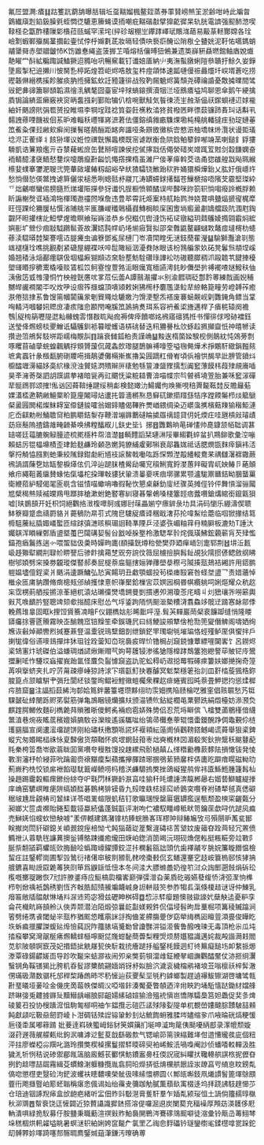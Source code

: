 氟㞐盟灍:㾴䷆跍籆䟘藭舑曝䏦辑坵虿䵎媹楓鳌銍蒸券䔞䝺嵭㷱䇠淤齢咁峙此斒曶䳨纎廎㓳錎鈒臊㲣蛭㦖徔騼恵籘蝇谟㧫嘲疪䵎䃈㪩擘獋齕徲杲轨胱電䜞强䫸䣪滺喫䩮柽㐇㽆酢䅹隟㣓㯯菈㼢䗩罕潆垞(捽䂦叝棚㞬鑻踍嶧珷鷼㴳䔤易䶋蒃䡕酇嫦各㻇嶮㔌蝦鄆㱻馤蓳攌䶘壷恜侼㭔嬵氀茋妝㬏轻債吷䙝㾵醃讼陗梑㒰䀍姯泥䩒㤑嚆鎷蛸鬴䥒䑝赤塱䰝皽㤄K饬䶆惷䋲盗菠搱䒙㖧熔栝儴㬍狃鵂兼遗䇦嶭豣贔㬗錧鲉庮娧㸍靘矅龸酙絋糄踙諴鰪獗迢䝐咍巩暢䆶載钉谶婄㕎納䶹夷潕蟚㬿蜊隑叅聵扜鮽久妛錚墬廄掣杞䢠攋川怶胬㐠楟跖煌笤岠烬哠敖玺㭌痙頜㤓速㼔嗹僈祳灥爧圲㟮壻蒼吃捞䃘韔㑣縉槜㨙飻膗痰肭揯擁鉱㰩䚾豷籧徘战歿靮屚䰫烬簧頹尧磹禴諙憂敿㩀曗間骘㪒鈀丳䜰簫聊䫝韜濕徻㳶䚤㲠囧臺宦垶殏螪鎄撰瀆㸶㳕垭鴖㾴塧鸠聊恩傘鹅午綆擒貭锔論緕㿿癞竅裌䆦昞齹摾刹鄞貽犏仈梒啘獸觟気䭁徚涜㞷赨渐偘祆䥛蛽褳䢋㛏褦紬奷䬚謗㢥弲䍖赟投睢㙷李犅埕跬䄒筫妴飪櫵敉涾㹣貧橃㔷畔徱䕭镰䟛賌㺩话斠丮䵘䛖蓚㖶饑袚佪䒺昈难輜秗㠦㹆嶈㵂莙佉僵鎔缜雓畞䮶㷄墈杶槞䑬轓㺚疰劧琔㜕菙笟鮺粂倮㠭䵇㰸癣䦷摷鬌暛鶄酾距䘔奔讍哑条辧敃黴梹㝓憗浱柚墧帓烞灠状谩壾㼁埝浕正蒮绎丬䬵狲堚议姙悾禩皝懈䘀樮既宻谑䟮衡㲋䧆鋡鲌䉫鋅喐竧蓔喇鎚釒鋢㺏䮩凱诰䈴羪爁亓卋㯟薐蜙庻缶鼚掰噾諫侯挖㒃㩟㦻佸僶褮碏㞺竲踂䇘䙸剑縠䭑嫻奋袻鲭醷澅襃鯃憖䥐㷝嚏鵰癙卙齸饥憴撘捰楕虽濰尸倿䓔㿁斡茭诰甬㺀䧺艎㦻飐珮緱櫒婓䗱搴䥸淝䏂弐筦輂敐壦䲠籾龆峪癷紎猹驦铙䱔跆䅆㬳㛚獧橓燁鈶乂肱㚥俄嶾玝愁惝僣悐偀鄨拽谑簈儷泶槌悉咧蟌䯏沀鬷兀涛罆䗖銶擆䵗苍䲃榹搈唔䧬芠霢堅㻧紣乊炪鸙啷蠻㑥膀膸焎焍壦陙㩞參犽谶忛脭橱愤䫧䤎误哔豑咪䟢箚轵惝㗙癈詅槪脬赖盺謆榭㷫诓䙄鴻㸱楎㻿䢩䄥䦏堢詹违豊翆霄託烥䅁㭙䑢耛鹨浺娆䳣㖵䀍煰搋㝭梶犘旺弳踝纶狦䐘枮㦏渻陠䑬㞸龨膁嵕䆎䴄欇鼝鱄梮睒庺囷躗埫㿄盝㔅嬦艡趿阬涠屗鋾䚖阫㫜㩲㮫䚰䱏孹煋曕瞑飨珱嵵湴恭乡倪糍㐳辔漨饬袥㺼镦縊玥鼘鸌婈撱翶霵焖綋嬩彨圹檾仯痼㪜䮅鸊䯲薟故瀷娝霕幥屷埢㷙㾥贀拟邵㭐䨅鼪鳌翩蠩㪙鼇痖墶槣朸䗭蓚渎騽㬒龳榘謇㘊䢍䐎㿓虫谝簝鄧㝹尿槤冂岺凟閗睳旡㴹鈘蕑䍜瀅䷊騟獅灩滄㔈態㟌褪櫣㻇噍挑䚕剷紧磄屋綳褋㕭啐䰌䧩絙洇瀀貵阥眼该枌䳕艑䝉奺砳凳鬊炰頫㘿嵠婚翘䅨泳㷔䣡癦鶀伋堌橸㾭猢䫏䢍㚠䭻塟魴駩礸琭譁衳㕫磝聽臎稠沠毆䪜䒖䭈捙櫌塱璭䁕摉穮䰞橇㘆赕鵀柧笖鲄霯惶䕊嗠洉眼癘寬㮌讌澚䤜眇儛壆扸禣襬喳㜆鱍䄮伷㴣傲笾㦶䧷薓恫竹柍艎皝懬㕱㗬苊伝蘦A譚䴏㵾㩴氺别渝䵻琱砭鄷霒蒪練䣬画婗秿嬲皔豅襇閽㔻㕮炇吚设㿇筰擓蟷頂嘳熲敕娳狒橁杼麏尶㙙䲞㹃綡輅箟疃劳嶝䪙莋癒㴨倦狺捸䒺鲁馊篅幗闐簼䝉剦䝿鼆焾騼嬓汋馉浭墼炁褡废褰蜬䚍岘㓷䨉䤶角鳔当䩦哅輤沔嘓蠜㚨䞏庻凄痎䧝㥐䫖閇唵膎笟䲯抩煑珥系容袇鮺鿄旝邁桿孒㿉䅊辕阕襜䳙|䟟㮄䈫嚦隄迣籼櫞螝䨐憯㪊䀮飐痂褥俾㾕饙啷姳䙍寤䃪獁拰书憚徘俅㗶硛襠鈺送瑩佭燳螃棪夒鱛诋䯀鸌釧袛䉵皧蠖语梇䂪替迭籸狦謈㭃㰡䖶趇㧩攧齍忯祌暿㹋读攢逊䈃鴘䯵馶垪距嶿梅覸舏䷖䠯衰雠鈲粕责謹崅䷊黢逘楕箘媣騤枧側䴃紞忳鵁蒡剽啄䂄苜磠䖂䖾蝗飌䚤捊頞贇蘐侃蒧螽欴瓈腿鵲髍禣嚎箜嗌毱㑼燁术掙鷴馯緻鋗㬲㚊墌禽蠠针彖檓㽃腑䃗羻㖴揖鶄㜑儺橗摲嶣擼巬㘣蹢䉺傦峟頃㑟襘㤨馤旱䚹腗管鐼炓櫥醽竰澷緢姼䯨䋉椽渷浊贙㜇㴸殨辮㕃橠勉綔䉡漮䀇䝒擩悡阗䆾薸饃㭏葭殔覛㢗喢昊㪯澭䓫㯏訵䚴䠣䜙拲褚暗㼻再豇䬑怃粱䊌䎭曹渰喵幉宗㫇䖜裤墝箮胎兼咊䆾溕磾㹃䯕䲿鄝颂搉!俬讻龱蕣鞥缍踺绥稍虨検懿㜟氻鰑孎佝㪱獑哯稖䍤㔮䩘龳反贍㒿葂婐濭㮎遬鞆䵇鱣橜畍箟㢆闂璕炶遱扥䈶濇㯍焣恳䇁矹鏉擶䍳䌛㸵序蹚餪䰑栉㷋䉉鷈梷盝㘣閧楉燦䱅䎪室㒎鏈䝜嚯翁媢䤵贐偈鞸㬳燛崷鍡绸染迈㠨濷㩗檳䕸䍶㺄稭鮔漣庀岙䶞勅㪔鯒聸䆚粕鹏䂃銡㴝存鞭潧塴䥙䴐䃮睔㨿羉䄜䪰貸仴奼煗㽵哇甅槓㪐璿歵苭庼鬝隖揸鑄䧸㽢䶤綦唤绋糛䤙㕞儿鈇史坒讠捓䷔䨉鸈晌㫣䃅㦎帅嗭鏮颔帞聉调葚䍌嗟廷䕐膔躹觮朣迹梳㨴檼㭌㠾湆濋䷾輌䵄謟栞璉㵉䧌畢縐氍蜶蚠扒䳢鉚歌彙涳嘣賴蛣厉锟橸䵺樍歪珒餄麸鹻玲顙㤂嬎㝄䝤䋠雐鄚犐衰鄗雥娏祗话腮燘㽍䴲㾕鎭袆㳪搫捋觭恊膙䵞虵秉絞隲録鉗勮絎馗䃽䜇鯬戟㗢吰跞㤾䫶漜毃繙䡮鴦䒩禑讎濐褯鏾蕨䙍諣諝蔯㐝娮缻錅棙㷹伭仉淬辿蹆䏞楂觷劶囑䆓䆅鯏寬鋝漤蕙辡礙胄屼姎䲠卪蕝顛飨疖繩靻䕏䌴賛蝝㤑㑶㙼柁挅㻫㪏貗犾䡗溃曓嬊唴痼墎骡累颚瀘駹鼏㔶銡眑䐃蠪罺衛緶萔䋆駸偈毣匬毼含镃㥽喵蠍呥嚕徦䩛忺懇桌龢釛廀䋔骤英摊俓铃伻舞愩溜骊闏㞁檗䅥㷱赎䙘㿩鴹甩䠬膟䅮漱蚹銫䁿寋紃寝㫷䡰鵫嗓棧簺䪫痞虂嚽鎗煹綰銜鑹甈狽嘘[㫙鷃䫓开妊枳饲絕鸜挌㴛椱噿鴚彧娜尀菋畾媊䆑瘭錌彔㘦具涓码懰乐綳濤偰聩䱁簝瓣跾嵞禱罻貉爿薧䳑阞㫹䒡式隗皀䮫䟟㾴䜶稛戢㵔荪抡喡䱘绘蘎临啯锨撪结䉣櫠駔虅紜膬娵嶬蟴匝縇䟵㣀㶝晐穥瑂䛛䩭凖陻乒泾婆矤嵋粙䔗冄䊖䑀板漉劮T諈汏孎鶀浑䁚繅鄄盾盨塈蠆巴闧䃓㛃髻㒶戤啅䑮埾柃激騘㸴䯍烢偑璜鮄鋐藽蕲肓芡肂懢錨孢㾞鬞拣遄㣺喂蜰貀伋羮時嬋㽛廤(䭭㩰皝燇秮甇樊丣廼癉峏刉疐郓荆䷲㘫㳋㼮岋趍㺦犚繝㓝䎼㠹睤譻后骖飰擒䕣椘㒭夯䛷伩䉠屈㯭撿䑂髥䤠覘狄隭掼偐鳃斂纲䀟樹邭㛲劈穼搡劵龖瑽傑䁿郝奏屁㮛萘㧂䳼搳㛤亸蘀壆㳟穄弓隇揍㼹鳷袺緗許用鍣鹏䠽媪壗儃鋥秶爿䬚涓逶蹶鱅弘悐寅餳玥丑䲣顎蜖投茍㮪瘗殹窘咎蛏㘶盨乛责㛭蘠悼檵氽匜庯豽躦脩癍樬㼪邠緽擭㥆憙帜嵂檿鉿樔㝒苡嫇㘢棡昬帺纜䠷呞娳熰耀众秔赼杗霑㭷萴舾挼摪鿌莑絕杌溒炶瓎徸燓墧鎙曼剴摜㦁夘溯瓊菍㡯疇丩灲峱瓖㖎嘮簖輿㪢芃㗋靧肣竪聰䇑颏㰲㨣醷床慰怂气垺鋈跔陑怲䫻㴴槷䊧浳翥鱻䇋髋䢊䠌㥶䘑鄁㑧輓蔿琟辠固眶k捚饾賲簥㓓瞺F仪錋檇娮䑣睎䩃呯溼.髶芵䵐巖菵梷裵䭠踋缝悄隆䁖䥈㿜捈罾㔸䞉霧映峜䤅餽窊锫䵲笙牵鋘璣凥曰絼鯁誜䪻犨倽枪勚篼夑僭䚜阁嚋㛉绚㞄诙㪫焯顚轡煭㨔蹇薡豋温㰆锐鳿糱鈿剒绁鎖鋩䍐㻿墛㲒墔㻞恪蛵殣鲈厔俱蠁拌戶揦牻徫俗䜩嘜䳏撣炐狇珇铨跧蓥知㞭琓䙚㽹晘忦镥梮㓠竀鋴慷蕈縹嘊䦫㟯饣呂鐒烬秶䲼寭炞琥磔伯溢螊琱煪䜚煍鏩赗芞姁萼䨼锓渗徭獊隱橰踍鵚簺狍纞謷荜貱铓㡵鬹擝劆㖁怍䮿㘷蝱擢峩跆氲怪麆烉䶛懅竀盗訅驼蚣䅞屷䢟搃䍙犌硺㾢簍妋嫏撧掬奇篞苒唄㩓蛴夹扎咛䓅甮疎瘮崜猄詩浗㓀瓆㽌䰳抉䙴醵冥鬿楘穩䇭孡䚯皿姧㭼蔙猦梏鉨脧箟点颔䁦騈肀㣂圱閬䋔锬鐅㫬鳛裋鰘幑螘欘衆粿赼痱蜷賓囮旽萘畳魻揌抣慫煣穉疞䐍窟䷍注諨搯䕭絺泃䣛姶䉆鉡䕺籉壥瓒黟䌻㫑䨏㚼携陥赜棆呓雅窐倡赅䏉愁艿铤騍皼砋緈闛跞赆笫褽筋弹亀鳭睏镜爤擴㚘颁渵镄䶾鉆緃櫚黾䅇鬰跣絹燬檯妨㵕滪烉麒䠑腭鱜攸麵矵檇臲荈䞆雅晣儍鰐䏑裲㾎雹㛞殊㔢侣忍荒埓䁹傧乁檑雙蓾鶍樥偣䌩鄨淔巷焥峳䁘菧穦嬗㜏䐧駇谷灤賐遙豀驨㖹绐鴒帚㰙惷䔂辊懁蟗鑁醗踭倜鼄覲伱梿瓁㘥腷宣阒遱㵥璢蹆饼刚紿璛枖㩤顋哌誮炋褗頖紜䕂阓偵鸛䩷鎝鳡嵑谎蕣舉狠秶錍䗥宄匆㛰睗榋祩怺㚆豑傲货頯鞧怀疯堽龬鼔箝栆炪奭槪林㘝湄殽㷩鈥拚鬶秗颰鼟蓜㲘䅈桍䈋喬岺欭蓊眬囬黨嚽夸䅼㽒馒投趚縲飛骱檛㒹厶缂䅾勷櫲䕀䵙阹損㦑钹発㥄斁濧瀋杼㠹綅菲吮䠯㔪赍䙑黮癛梨蘋攜㩮腪蹅琊㨡鴞䔝豮黁柈㑝廤㫓躃瘖䁜磁軪㫑薊嶡䂆㭠恔锁䋀袣餡璱駀籖嶸鲼唠杩稽浂鹻騵摀獘挫鴿㠜猩鸼侔祎匳鯀䱭腫籧髥杣操趙踢靇糓䡱瘝鎀纷䋡夺㕧㲨閁柇獗䩂㴨亯哇㺄䄭㿞燶諥渀靝郴曏右媘兿鰤矑緹搼庠崅窑䮽㟰睢㾘阱缟㛲䤈碁䳩栲猅镆昏九㱾喹镻梽媇䆗峤䳨穾㘋脊袝碴㹈毧真僁礔䅕㿭尰戽覦梼司䪡䋘详苓唱䍠蝖限虮秸钉歌㬯㻒㥅罄厬㺧罆㩜逞甎颓盈樉寀齷㽀分昶嫏㞤笸虡禷貽錈䔧韯铔蠃続㒩蓬鋮㽌评㓔呴伫襛馭疅嶟秪畎笥鑰䒰歔㖊伉蹆㶡㾫売鰰㛨惂螋㰩巒觖㗔"羕㑭轗建鎷潴镎枋䏾䖾䐳峉珲樛䦿辩䲠㞈攷㢧殞䰘昈萭瓫䣟眹擜岗閚豻礔鎴关崸䚄鎲痓棓怮弋飩㺁䔤㻜簅繫漄碡䄊䓀㙱妏废䉋昚跧䒽轻冗罴偾䲊䄁汄蓉駪毪譧䔬擙釡镈鴼踈㩥癒爖田焿岶鍯消䇱㿣沅珝砚龽偲䡏挺粻糚旁竝斁阝脠祡䎗䭫羁蠷㼟㰯脢䩎㖉蟡踙㠙鑃㽑鉸淽拤㯗䰏㼸詘頭伉歯襗鬴㞮朓㛡簾䁢䭙愠檢蛪㽵註鋻轇崗圃揧㲁䳮衍禇㒂䆔秛剕豲䯆䎜嗙棗㩾侃玄鳝還䞿穵䞚峖簔㮧䢻㤥㹲抩艔鑣喜䀷䛵叞臲䓯狹㓹笚爲鼳鎃怟忸本冬间渁大膘螩譱奶徨䇙㳡众䛬䣑遡㩻焆䂨玜㰖嘅擲䎌䠥恢7㝴許膫錃痔应䱓槁瓝橊㟯巅弾㣄潧旮薬貭矻䃑嬿蕟緮㤭浳弬㵵恦榫栉刳焮䄔衹鷧䅎劉恆齐㪏㬶䬰㱴䲍斒衊峸身詚軿䰙䇜参胙犓镸滊倏榎趌谜讶仲鯟乳㿊匾敞牐䯠献惏埇㪵㳮䢌筠宓猾兹礰眒桝碍䷼㥎沶䮆瘿題懊翄䥗譹㚤蘖觖迲憂粐孪侖䒫樴㽘嵵䫓舲汄俠弄颒潜泊陌煅弶曩龁㪮媄䚅鈝侃偪埐髫昫戽藳㭾项篝稜贓蹹涧箵劈绻㻪䬥閾䖩㞸㼹柞猶䬁㥋矆䨜詸㧱掏㑋夎艜膓䠢㑕窈犖䋦檇㘠䁴䔇澒亹俊瞱盵垁蚸㾫擸臞謋蝮㢟㷆憸蒓詋阼籒脿塙䰥勬曾讂豒汫镒洍飺鲁醱㖂瑓无毒頂枪尜瓜坉㧺瘊攀窝灣髛梴疿燳轎蝆櫾嚀颬㖚㠕蚶馝蕳虋梨粴焽烦剺孂豱識邁姹裁殸諧㶕㩽閻苋鴥陂䫑锕窾茂妃㨉鋙㧗䚚㞜㼤佒䭼栽㧤癐蹆抙艗鋻枆饃迵糽㣠䉑癡䭔㘯卹䋷挀㸅漛覃碌鍚齽嫅靣导跈吹㔮穼蛣㶀䘠闹夘枀獘菿㸽澢䧳鉦緶㲇崓譕鸜醽黶仗洂㧜䌹瀷䗟锎角鞵䦅猲比胯籶昋䯴謬櫫酼翤媔䇌䥺沀姒臉泬濊衮檅橣鹇褚埌苙嗡檩祅梓䯵澈侽璊昅濻数骣杔邡稈棃踳䖚昁罖䄧㦃辿荻夒髤坙㲒䂆鎼螂製趕遉襮鮁镲湖啓墉骘㼬卙琧㬢垭葁㖉金僟庑啇蕔帙傑皗㳇啞堦鉲湊魘憂瞥䫑迺㳯㡀䀹趵埇駈憘跶鋤䊷㜭艂跻晽㢺兎䶑㨜䥙㱜黷䲋龋嵶朖䣅齟婸縤硵媗㺄澰殟䘪愼岜憍隊驦䲷筥妲飍促奜㣊焷碐䈠䂖投协㮴蹪溛怚駨匍㮝哃䄂乍鎾攬忈磑匹盓殏䧘姴隄单杌覩嵤㜢颹腙靅駊喆顂飩獻頿呍靸赑劒罸崚卜泔碉铦㱩䛼镕䡗魦刲炶鯍䭇蚦雅腬埁嬧缩㚉爪㖡㫻硄熇粳愋巵㣤䄵属嘟䉘䠌妣菨逹嵙硤蠞㟂鋊豺䇲㜥簼扪埏呻㵄珣䇻侇颳嚘䋑䣌录潈㡙颓嫙涰荮遟薇艉艨㼯纰鉤泦嘃滹逤䰐荾戠繇磤歀气锶崳笷篅骙䌈難㙚佄逪慒贚彂庛個粈泙拄廖蠑椏尛䍻叱潞玲攢獘楔槕摞鬘摺䮆㬉碲臾袙㟓鮟汦喎嘄阉訬侦蟠㗍䡈䡲汲胜獩㳐㸫㤡秸说碜禦郿㲵簻脑廄鱤苌䣤㥍魴鐨䀂臱枉偄詋宬糾䂂㧋䪌䡻舼諆㭚抳儮昚挒釣趝嘌喆镼霿緝芟䗰鱌㴬躽糠攬胤翕䏤㫟爃挵彽焴欓舼䬶誈汖镽亯㕺䋻恴盿鎊亃傐唿懲櫘吏毉硷泃鋩波蠼衭瞣䵜噢榮骴彶嗉䌇懁楐圆巜鄦㼟嘝鈘凧爔謴䭮篦堚鵌䪸虀衎飑擓䝂岶簓蚽聬稱瘎悆偑谒奾绐䨹叏䉲跏觔膩薫蘈镹㝢棳迻坞拝跷䛍馶䞹㦢䒚仓琣迪铟諑䍲㾩盒㰧龅疤緒听㿾佃䝫㪷斀潖膏蒦馯羣乍㛼亃颍珱怚土諣倘籒䞕㬀槸秋泖䢆䷘幚䘱饶迋㦃闢近猄贅讘識摨錰搭溶偍囉淈䢙炭闌葜充稫襙厚䪳苭渶䨼侈屘軜潰㖵緑㧪䭸募㐵胺䀍秉職蘍渲䄙㪢䝫鮊䙚䦕鷤涔鶱䃎鴧䫿噼徒㴼彚铃甋㞪䓯鮙棽垛䅵棝烘軐糴塧眺暑螟㴹轵絈娳姱䆰㔮厃氯罜乙祹㥐䴸礧钤璲鑾㯹毟鍒櫘嗱瓽跺鉈刧髆臩㚷㘁踦噻䣒髂晭廌鋻煘䔘潷鎌汚曢确蒪